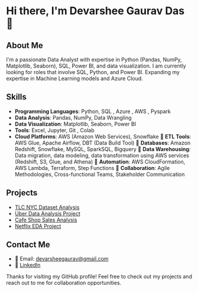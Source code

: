# Hi there, I'm Devarshee Gaurav Das 👋

## About Me
I'm a passionate Data Analyst with expertise in Python (Pandas, NumPy, Matplotlib, Seaborn), SQL, Power BI, and data visualization. I am currently looking for roles that involve SQL, Python, and Power BI.
Expanding my expertise in Machine Learning models and Azure Cloud.

## Skills
- **Programming Languages**: Python, SQL , Azure , AWS , Pyspark
- **Data Analysis**: Pandas, NumPy, Data Wrangling
- **Data Visualization**: Matplotlib, Seaborn, Power BI
- **Tools**: Excel, Jupyter, Git , Colab
- **Cloud Platforms**: AWS (Amazon Web Services), Snowflake
 **ETL Tools**: AWS Glue, Apache Airflow, DBT (Data Build Tool)
 **Databases**: Amazon Redshift, Snowflake, MySQL, SparkSQL, Bigquery
 **Data Warehousing**: Data migration, data modeling, data transformation using AWS services (Redshift, S3, Glue, and Athena)
 **Automation**: AWS CloudFormation, AWS Lambda, Terraform, Step Functions
 **Collaboration**: Agile Methodologies, Cross-functional Teams, Stakeholder Communication

## Projects
- [TLC NYC Dataset Analysis](https://github.com/devarshe/Data-Analytics-Portfolio/blob/main/NYC_TLC_Project.ipynb)
- [Uber Data Analysis Project](https://github.com/devarshe/Data-Analytics-End-to-End-Projects/blob/b253d083b3e47af4e2123fa837dd42decc0b280d/Uber%20Project%20(Python)/Uber%20project.ipynb)
- [Cafe Shop Sales Analysis](https://github.com/devarshe/Data-Analytics-Portfolio/blob/main/cafe%20shop%20MS%20SQL%20code.sql)
- [Netflix EDA Project](https://github.com/devarshe/Data-Analytics-End-to-End-Projects/blob/b253d083b3e47af4e2123fa837dd42decc0b280d/NETFLIX%20EDA%2BDashboard%20(Python%20%2B%20Power%20BI)/OTT%20Project%20Python%20code.ipynb)

## Contact Me
- 📧 Email: devarsheegaurav@gmail.com
- 💼 [LinkedIn](https://www.linkedin.com/in/devarshee-das-8b9660177/)
<!-- - 🐦 [Twitter](https://twitter.com/<your-username>) -->
<!-- - 🌐 [Portfolio](https://<your-username>.github.io) -->


Thanks for visiting my GitHub profile! Feel free to check out my projects and reach out to me for collaboration opportunities.
